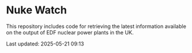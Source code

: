# Nuke Watch

This repository includes code for retrieving the latest information available on the output of EDF nuclear power plants in the UK.

Last updated: 2025-05-21 09:13